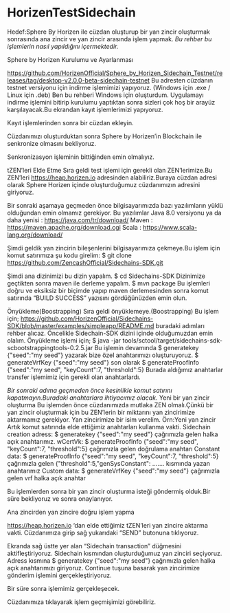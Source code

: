 # HorizenTestSidechain
Hedef:Sphere By Horizen ile cüzdan oluşturup bir yan zincir oluşturmak sonrasında ana zincir ve yan zincir arasında işlem yapmak.
*Bu rehber bu işlemlerin nasıl yapıldığını içermektedir.*
 
Sphere by Horizen Kurulumu ve Ayarlanması

https://github.com/HorizenOfficial/Sphere_by_Horizen_Sidechain_Testnet/releases/tag/desktop-v2.0.0-beta-sidechain-testnet
Bu adresten cüzdanın testnet versiyonu için indirme işlemimizi yapıyoruz.
(Windows için .exe  / Linux için .deb)
Ben bu rehberi Windows için oluşturdum.
Uygulamayı indirme işlemini bitirip kurulumu yaptıktan sonra sizleri çok hoş bir arayüz karşılayacak.Bu ekrandan kayıt işlemlerimizi yapıyoruz.


Kayıt işlemlerinden sonra bir cüzdan ekleyin.










Cüzdanımızı oluşturduktan sonra Sphere by Horizen’in Blockchain ile senkronize olmasını bekliyoruz.






Senkronizasyon işleminin bittiğinden emin olmalıyız.


tZEN’leri Elde Etme
Sıra geldi test işlemi için gerekli olan ZEN’lerimize.Bu ZEN’leri https://heap.horizen.io adresinden alabiliriz.Buraya cüzdan adresi olarak Sphere Horizen içinde oluşturduğumuz cüzdanımızın adresini giriyoruz.





Bir sonraki aşamaya geçmeden önce bilgisayarımızda bazı yazılımların yüklü olduğundan emin olmamız gerekiyor.
Bu yazılımlar 
Java 8.0 versiyonu ya da daha yenisi                    : https://java.com/tr/download/
Maven                                                                        : https://maven.apache.org/download.cgi
Scala                                                                          : https://www.scala-lang.org/download/


Şimdi geldik yan zincirin bileşenlerini bilgisayarımıza çekmeye.Bu işlem için komut satırımıza şu kodu girelim:
$   git clone https://github.com/ZencashOfficial/Sidechains-SDK.git

Şimdi ana dizinimizi bu dizin yapalım.
$   cd Sidechains-SDK
Dizinimize geçtikten sonra maven ile derleme yapalım.
$   mvn  package
Bu işlemleri doğru ve eksiksiz bir biçimde yapıp maven derlemesinden sonra komut satırında “BUILD SUCCESS” yazısını gördüğünüzden emin olun.

Önyükleme(Boostrapping)
Sıra geldi önyüklemeye.(Boostrapping)
Bu işlem için; https://github.com/HorizenOfficial/Sidechains-SDK/blob/master/examples/simpleapp/README.md buradaki adımları rehber alıcaz.
Öncelikle Sidechain-SDK dizini içinde olduğumuzdan emin olalım.
Önyükleme işlemi için;
$ java -jar tools/sctool/target/sidechains-sdk-scbootstrappingtools-0.2.5.jar 
Bu işlemin devamında
$ generatekey {"seed":"my seed"} 
yazarak bize özel anahtarımızı oluşturuyoruz.
$ generateVrfKey {"seed":"my seed"}
son olarak 
$ generateProofInfo {"seed":"my seed", "keyCount":7, "threshold":5}
Burada aldığımız anahtarlar transfer işlemimiz için gerekli olan anahtarlardı.


*Bir sonraki adıma geçmeden önce kesinlikle komut satırını kapatmayın.Buradaki anahtarlara ihtiyacımız olacak.* 
Yeni bir yan zincir oluşturma
Bu işlemden önce cüzdanımızda mutlaka ZEN olmalı.Çünkü bir yan zincir oluşturmak için bu ZEN’lerin bir miktarını yan zincirimize aktarmamız gerekiyor.
Yan zincirimize bir isim verelim. Örn:Yeni yan zincir
Artık komut satırında elde ettiğimiz anahtarları kullanma vakti.
Sidechain creation adress: $ generatekey {"seed":"my seed"} çağrımızla gelen halka açık anahtarımız. 
wCertVk: $ generateProofInfo {"seed":"my seed", "keyCount":7, "threshold":5} çağrımızla gelen doğrulama anahtarı
Constant data: $ generateProofInfo {"seed":"my seed", "keyCount":7, "threshold":5} çağrımızla gelen {"threshold":5,"genSysConstant": ……. kısmında  yazan anahtarımız
Custom data: $ generateVrfKey {"seed":"my seed"} çağrımızla gelen vrf halka açık anahtar 


Bu işlemlerden sonra bir yan zincir oluşturma isteği göndermiş olduk.Bir süre bekliyoruz ve sonra onaylanıyor.




Ana zincirden yan zincire doğru işlem yapma

 https://heap.horizen.io ‘dan elde ettiğimiz tZEN’leri yan zincire aktarma vakti.
Cüzdanımıza girip sağ yukarıdaki “SEND” butonuna tıklıyoruz.



Ekranda sağ üstte yer alan “Sidechain transaction” düğmesini aktifleştiriyoruz.
Sidechain kısmından oluşturduğumuz yan zinciri seçiyoruz.
Adress kısmına $ generatekey {"seed":"my seed"} çağrımızla gelen halka açık anahtarımızı giriyoruz.
Continue tuşuna basarak yan zincirimize gönderim işlemini gerçekleştiriyoruz.



Bir süre sonra işlemimiz gerçekleşecek.

Cüzdanımıza tıklayarak işlem geçmişimizi görebiliriz.















